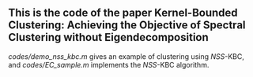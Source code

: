 ## This is the code of the paper Kernel-Bounded Clustering: Achieving the Objective of Spectral Clustering without Eigendecomposition

*codes/demo_nss_kbc.m* gives an example of clustering using $NSS$-KBC, and *codes/EC_sample.m* implements the $NSS$-KBC algorithm.
